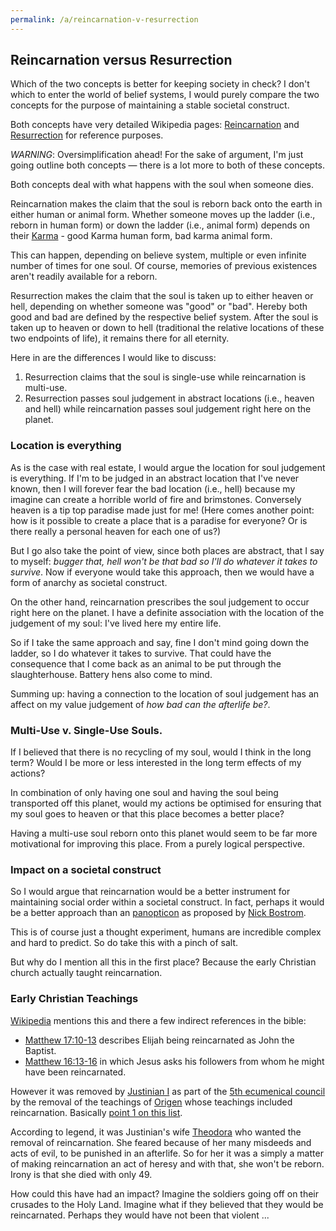 ```yaml
---
permalink: /a/reincarnation-v-resurrection
---
```


## Reincarnation versus Resurrection

Which of the two concepts is better for keeping society in check? I don't which to enter the world of belief systems, I would purely compare the two concepts for the purpose of maintaining a stable societal construct.

Both concepts have very detailed Wikipedia pages: [Reincarnation](https://en.wikipedia.org/wiki/Reincarnation) and [Resurrection](https://en.wikipedia.org/wiki/Resurrection) for reference purposes. 

*WARNING*: Oversimplification ahead! For the sake of argument, I'm just going outline both concepts — there is a lot more to both of these concepts.

Both concepts deal with what happens with the soul when someone dies.

Reincarnation makes the claim that the soul is reborn back onto the earth in either human or animal form. Whether someone moves up the ladder (i.e., reborn in human form) or down the ladder (i.e., animal form) depends on their [Karma](https://en.wikipedia.org/wiki/Karma) - good Karma human form, bad karma animal form.

This can happen, depending on believe system, multiple or even infinite number of times for one soul. Of course, memories of previous existences aren't readily available for a reborn.

Resurrection makes the claim that the soul is taken up to either heaven or hell, depending on whether someone was "good" or "bad". Hereby both good and bad are defined by the respective belief system. After the soul is taken up to heaven or down to hell (traditional the relative locations of these two endpoints of life), it remains there for all eternity.

Here in are the differences I would like to discuss: 

1. Resurrection claims that the soul is single-use while reincarnation is multi-use.
2. Resurrection passes soul judgement in abstract locations (i.e., heaven and hell) while reincarnation passes soul judgement right here on the planet.

### Location is everything

As is the case with real estate, I would argue the location for soul judgement is everything. If I'm to be judged in an abstract location that I've never known, then I will forever fear the bad location (i.e., hell) because my imagine can create a horrible world of fire and brimstones. Conversely heaven is a tip top paradise made just for me! (Here comes another point: how is it possible to create a place that is a paradise for everyone? Or is there really a personal heaven for each one of us?)

But I go also take the point of view, since both places are abstract, that I say to myself: *bugger that, hell won't be that bad so I'll do whatever it takes to survive*. Now if everyone would take this approach, then we would have a form of anarchy as societal construct.

On the other hand, reincarnation prescribes the soul judgement to occur right here on the planet. I have a definite association with the location of the judgement of my soul: I've lived here my entire life.

So if I take the same approach and say, fine I don't mind going down the ladder, so I do whatever it takes to survive. That could have the consequence that I come back as an animal to be put through the slaughterhouse. Battery hens also come to mind.

Summing up: having a connection to the location of soul judgement has an affect on my value judgement of *how bad can the afterlife be?*.

### Multi-Use v. Single-Use Souls.

If I believed that there is no recycling of my soul, would I think in the long term? Would I be more or less interested in the long term effects of my actions?

In combination of only having one soul and having the soul being transported off this planet, would my actions be optimised for ensuring that my soul goes to heaven or that this place becomes a better place?

Having a multi-use soul reborn onto this planet would seem to be far more motivational for improving this place. From a purely logical perspective.

### Impact on a societal construct

So I would argue that reincarnation would be a better instrument for maintaining social order within a societal construct. In fact, perhaps it would be a better approach than an [panopticon](/a/panopticon) as proposed by [Nick Bostrom](https://onlinelibrary.wiley.com/doi/full/10.1111/1758-5899.12718).

This is of course just a thought experiment, humans are incredible complex and hard to predict. So do take this with a pinch of salt.

But why do I mention all this in the first place? Because the early Christian church actually taught reincarnation.

### Early Christian Teachings

[Wikipedia](https://en.wikipedia.org/wiki/Reincarnation#Christianity) mentions this and there a few indirect references in the bible:

- [Matthew 17:10-13](https://www.biblegateway.com/passage/?search=Matthew+17%3A10-13&version=ESV) describes Elijah being reincarnated as John the Baptist. 
- [Matthew 16:13-16](https://www.biblegateway.com/passage/?search=Matthew+16%3A13-16&version=ESV) in which Jesus asks his followers from whom he might have been reincarnated.

However it was removed by [Justinian I](https://en.wikipedia.org/wiki/Justinian_I) as part of the [5th ecumenical council](https://en.wikipedia.org/wiki/Second_Council_of_Constantinople) by the removal of the teachings of [Origen](https://en.wikipedia.org/wiki/Origen) whose teachings included reincarnation. Basically [point 1 on this list](https://comparativereligion.com/anathemas.html).

According to legend, it was Justinian's wife [Theodora](https://en.wikipedia.org/wiki/Theodora_(wife_of_Justinian_I)) who wanted the removal of reincarnation. She feared because of her many misdeeds and acts of evil, to be punished in an afterlife. So for her it was a simply a matter of making reincarnation an act of heresy and with that, she won't be reborn. Irony is that she died with only 49. 

How could this have had an impact? Imagine the soldiers going off on their crusades to the Holy Land. Imagine what if they believed that they would be reincarnated. Perhaps they would have not been that violent ...